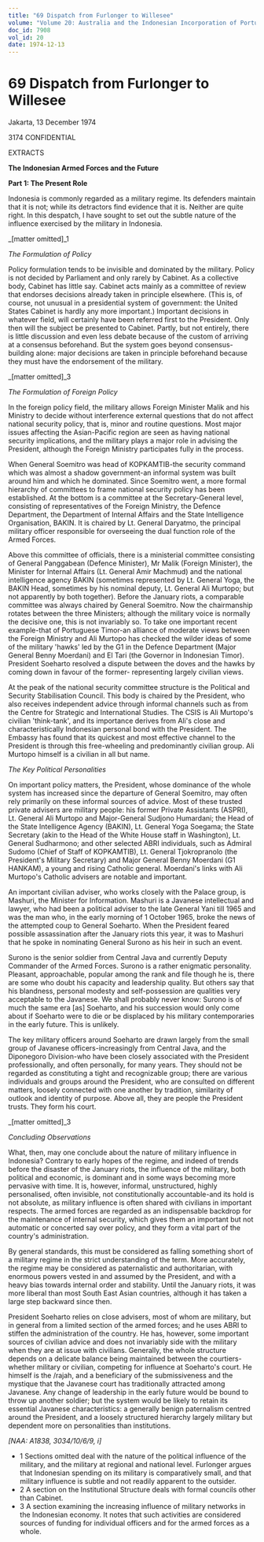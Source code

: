 ```yaml
---
title: "69 Dispatch from Furlonger to Willesee"
volume: "Volume 20: Australia and the Indonesian Incorporation of Portuguese Timor, 1974-1976"
doc_id: 7908
vol_id: 20
date: 1974-12-13
---
```


# 69 Dispatch from Furlonger to Willesee

Jakarta, 13 December 1974

3174 CONFIDENTIAL

EXTRACTS

**The Indonesian Armed Forces and the Future**

**Part 1: The Present Role**

Indonesia is commonly regarded as a military regime. Its defenders maintain that it is not; while its detractors find evidence that it is. Neither are quite right. In this despatch, I have sought to set out the subtle nature of the influence exercised by the military in Indonesia.

_[matter omitted]_1

_The Formulation of Policy_

Policy formulation tends to be invisible and dominated by the military. Policy is not decided by Parliament and only rarely by Cabinet. As a collective body, Cabinet has little say. Cabinet acts mainly as a committee of review that endorses decisions already taken in principle elsewhere. (This is, of course, not unusual in a presidential system of government: the United States Cabinet is hardly any more important.) Important decisions in whatever field, will certainly have been referred first to the President. Only then will the subject be presented to Cabinet. Partly, but not entirely, there is little discussion and even less debate because of the custom of arriving at a consensus beforehand. But the system goes beyond consensus-building alone: major decisions are taken in principle beforehand because they must have the endorsement of the military.

_[matter omitted]_3

_The Formulation of Foreign Policy_

In the foreign policy field, the military allows Foreign Minister Malik and his Ministry to decide without interference external questions that do not affect national security policy, that is, minor and routine questions. Most major issues affecting the Asian-Pacific region are seen as having national security implications, and the military plays a major role in advising the President, although the Foreign Ministry participates fully in the process.

When General Soemitro was head of KOPKAMTIB-the security command which was almost a shadow government-an informal system was built around him and which he dominated. Since Soemitro went, a more formal hierarchy of committees to frame national security policy has been established. At the bottom is a committee at the Secretary-General level, consisting of representatives of the Foreign Ministry, the Defence Department, the Department of Internal Affairs and the State Intelligence Organisation, BAKIN. It is chaired by Lt. General Daryatmo, the principal military officer responsible for overseeing the dual function role of the Armed Forces.

Above this committee of officials, there is a ministerial committee consisting of General Panggabean (Defence Minister), Mr Malik (Foreign Minister), the Minister for Internal Affairs (Lt. General Amir Machmud) and the national intelligence agency BAKIN (sometimes represented by Lt. General Yoga, the BAKIN Head, sometimes by his nominal deputy, Lt. General Ali Murtopo; but not apparently by both together). Before the January riots, a comparable committee was always chaired by General Soemitro. Now the chairmanship rotates between the three Ministers; although the military voice is normally the decisive one, this is not invariably so. To take one important recent example-that of Portuguese Timor-an alliance of moderate views between the Foreign Ministry and Ali Murtopo has checked the wilder ideas of some of the military 'hawks' led by the G1 in the Defence Department (Major General Benny Moerdani) and El Tari (the Governor in Indonesian Timor). President Soeharto resolved a dispute between the doves and the hawks by coming down in favour of the former- representing largely civilian views.

At the peak of the national security committee structure is the Political and Security Stabilisation Council. This body is chaired by the President, who also receives independent advice through informal channels such as from the Centre for Strategic and International Studies. The CSIS is Ali Murtopo's civilian 'think-tank', and its importance derives from Ali's close and characteristically Indonesian personal bond with the President. The Embassy has found that its quickest and most effective channel to the President is through this free-wheeling and predominantly civilian group. Ali Murtopo himself is a civilian in all but name.

_The Key Political Personalities_

On important policy matters, the President, whose dominance of the whole system has increased since the departure of General Soemitro, may often rely primarily on these informal sources of advice. Most of these trusted private advisers are military people: his former Private Assistants (ASPRI), Lt. General Ali Murtopo and Major-General Sudjono Humardani; the Head of the State Intelligence Agency (BAKIN), Lt. General Yoga Soegama; the State Secretary (akin to the Head of the White House staff in Washington), Lt. General Sudharmono; and other selected ABRI individuals, such as Admiral Sudomo (Chief of Staff of KOPKAMTIB), Lt. General Tjokropranolo (the President's Military Secretary) and Major General Benny Moerdani (G1 HANKAM), a young and rising Catholic general. Moerdani's links with Ali Murtopo's Catholic advisers are notable and important.

An important civilian adviser, who works closely with the Palace group, is Mashuri, the Minister for Information. Mashuri is a Javanese intellectual and lawyer, who had been a political adviser to the late General Yani till 1965 and was the man who, in the early morning of 1 October 1965, broke the news of the attempted coup to General Soeharto. When the President feared possible assassination after the January riots this year, it was to Mashuri that he spoke in nominating General Surono as his heir in such an event.

Surono is the senior soldier from Central Java and currently Deputy Commander of the Armed Forces. Surono is a rather enigmatic personality. Pleasant, approachable, popular among the rank and file though he is, there are some who doubt his capacity and leadership quality. But others say that his blandness, personal modesty and self-possession are qualities very acceptable to the Javanese. We shall probably never know: Surono is of much the same era [as] Soeharto, and his succession would only come about if Soeharto were to die or be displaced by his military contemporaries in the early future. This is unlikely.

The key military officers around Soeharto are drawn largely from the small group of Javanese officers-increasingly from Central Java, and the Diponegoro Division-who have been closely associated with the President professionally, and often personally, for many years. They should not be regarded as constituting a tight and recognizable group; there are various individuals and groups around the President, who are consulted on different matters, loosely connected with one another by tradition, similarity of outlook and identity of purpose. Above all, they are people the President trusts. They form his court.

_[matter omitted]_3

_Concluding Observations_

What, then, may one conclude about the nature of military influence in Indonesia? Contrary to early hopes of the regime, and indeed of trends before the disaster of the January riots, the influence of the military, both political and economic, is dominant and in some ways becoming more pervasive with time. It is, however, informal, unstructured, highly personalised, often invisible, not constitutionally accountable-and its hold is not absolute, as military influence is often shared with civilians in important respects. The armed forces are regarded as an indispensable backdrop for the maintenance of internal security, which gives them an important but not automatic or concerted say over policy, and they form a vital part of the country's administration.

By general standards, this must be considered as falling something short of a military regime in the strict understanding of the term. More accurately, the regime may be considered as paternalistic and authoritarian, with enormous powers vested in and assumed by the President, and with a heavy bias towards internal order and stability. Until the January riots, it was more liberal than most South East Asian countries, although it has taken a large step backward since then.

President Soeharto relies on close advisers, most of whom are military, but in general from a limited section of the armed forces; and he uses ABRI to stiffen the administration of the country. He has, however, some important sources of civilian advice and does not invariably side with the military when they are at issue with civilians. Generally, the whole structure depends on a delicate balance being maintained between the courtiers-whether military or civilian, competing for influence at Soeharto's court. He himself is the /rajah, and a beneficiary of the submissiveness and the mystique that the Javanese court has traditionally attracted among Javanese. Any change of leadership in the early future would be bound to throw up another soldier; but the system would be likely to retain its essential Javanese characteristics: a generally benign paternalism centred around the President, and a loosely structured hierarchy largely military but dependent more on personalities than institutions.

_[NAA: A1838, 3034/10/6/9, i]_

  * 1 Sections omitted deal with the nature of the political influence of the military, and the military at regional and national level. Furlonger argues that Indonesian spending on its military is comparatively small, and that military influence is subtle and not readily apparent to the outsider.
  * 2 A section on the Institutional Structure deals with formal councils other than Cabinet.
  * 3 A section examining the increasing influence of military networks in the Indonesian economy. It notes that such activities are considered sources of funding for individual officers and for the armed forces as a whole.


